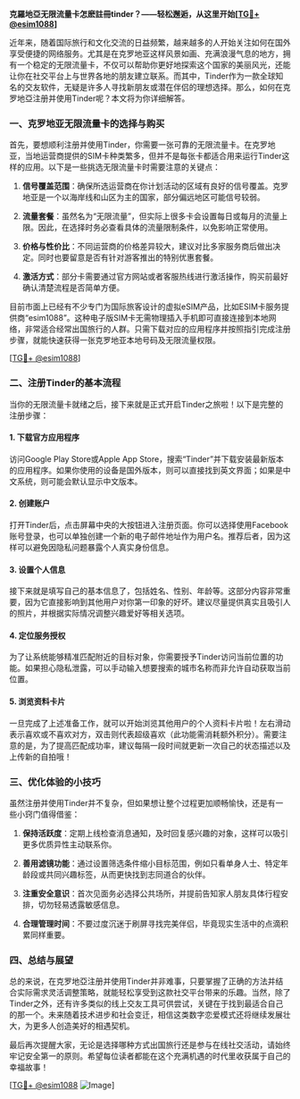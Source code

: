 **克羅地亞无限流量卡怎麽註冊tinder？——轻松邂逅，从这里开始[[TG💪+ @esim1088](https://t.me/s/esim1088)]**

近年来，随着国际旅行和文化交流的日益频繁，越来越多的人开始关注如何在国外享受便捷的网络服务。尤其是在克罗地亚这样风景如画、充满浪漫气息的地方，拥有一个稳定的无限流量卡，不仅可以帮助你更好地探索这个国家的美丽风光，还能让你在社交平台上与世界各地的朋友建立联系。而其中，Tinder作为一款全球知名的交友软件，无疑是许多人寻找新朋友或潜在伴侣的理想选择。那么，如何在克罗地亞注册并使用Tinder呢？本文将为你详细解答。

### **一、克罗地亚无限流量卡的选择与购买**

首先，要想顺利注册并使用Tinder，你需要一张可靠的无限流量卡。在克罗地亚，当地运营商提供的SIM卡种类繁多，但并不是每张卡都适合用来运行Tinder这样的应用。以下是一些挑选无限流量卡时需要注意的关键点：

1. **信号覆盖范围**：确保所选运营商在你计划活动的区域有良好的信号覆盖。克罗地亚是一个以海岸线和山区为主的国家，部分偏远地区可能信号较弱。
   
2. **流量套餐**：虽然名为“无限流量”，但实际上很多卡会设置每日或每月的流量上限。因此，在选择时务必查看具体的流量限制条件，以免影响正常使用。

3. **价格与性价比**：不同运营商的价格差异较大，建议对比多家服务商后做出决定。同时也要留意是否有针对游客推出的特别优惠套餐。

4. **激活方式**：部分卡需要通过官方网站或者客服热线进行激活操作，购买前最好确认清楚流程是否简单方便。

目前市面上已经有不少专门为国际旅客设计的虚拟eSIM产品，比如ESIM卡服务提供商“esim1088”。这种电子版SIM卡无需物理插入手机即可直接连接到本地网络，非常适合经常出国旅行的人群。只需下载对应的应用程序并按照指引完成注册步骤，就能快速获得一张克罗地亚本地号码及无限流量权限。

[[TG💪+ @esim1088](https://t.me/s/esim1088)]

### **二、注册Tinder的基本流程**

当你的无限流量卡就绪之后，接下来就是正式开启Tinder之旅啦！以下是完整的注册步骤：

#### **1. 下载官方应用程序**
访问Google Play Store或Apple App Store，搜索“Tinder”并下载安装最新版本的应用程序。如果你使用的设备是国外版本，则可以直接找到英文界面；如果是中文系统，则可能会默认显示中文版本。

#### **2. 创建账户**
打开Tinder后，点击屏幕中央的大按钮进入注册页面。你可以选择使用Facebook账号登录，也可以单独创建一个新的电子邮件地址作为用户名。推荐后者，因为这样可以避免因隐私问题暴露个人真实身份信息。

#### **3. 设置个人信息**
接下来就是填写自己的基本信息了，包括姓名、性别、年龄等。这部分内容非常重要，因为它直接影响到其他用户对你第一印象的好坏。建议尽量提供真实且吸引人的照片，并根据实际情况调整兴趣爱好等相关选项。

#### **4. 定位服务授权**
为了让系统能够精准匹配附近的目标对象，你需要授予Tinder访问当前位置的功能。如果担心隐私泄露，可以手动输入想要搜索的城市名称而非允许自动获取当前位置。

#### **5. 浏览资料卡片**
一旦完成了上述准备工作，就可以开始浏览其他用户的个人资料卡片啦！左右滑动表示喜欢或不喜欢对方，双击则代表超级喜欢（此功能需消耗额外积分）。需要注意的是，为了提高匹配成功率，建议每隔一段时间就更新一次自己的状态描述以及上传新的自拍哦！

### **三、优化体验的小技巧**

虽然注册并使用Tinder并不复杂，但如果想让整个过程更加顺畅愉快，还是有一些小窍门值得借鉴：

1. **保持活跃度**：定期上线检查消息通知，及时回复感兴趣的对象，这样可以吸引更多优质异性主动联系你。
   
2. **善用滤镜功能**：通过设置筛选条件缩小目标范围，例如只看单身人士、特定年龄段或共同兴趣标签，从而更快找到志同道合的伙伴。
   
3. **注重安全意识**：首次见面务必选择公共场所，并提前告知家人朋友具体行程安排，切勿轻易透露敏感信息。
   
4. **合理管理时间**：不要过度沉迷于刷屏寻找完美伴侣，毕竟现实生活中的点滴积累同样重要。

### **四、总结与展望**

总的来说，在克罗地亞注册并使用Tinder并非难事，只要掌握了正确的方法并结合实际需求灵活调整策略，就能轻松享受到这款社交平台带来的乐趣。当然，除了Tinder之外，还有许多类似的线上交友工具可供尝试，关键在于找到最适合自己的那一个。未来随着技术进步和社会变迁，相信这类数字恋爱模式还将继续发展壮大，为更多人创造美好的相遇契机。

最后再次提醒大家，无论是选择哪种方式出国旅行还是参与在线社交活动，请始终牢记安全第一的原则。希望每位读者都能在这个充满机遇的时代里收获属于自己的幸福故事！

[[TG💪+ @esim1088](https://t.me/s/esim1088) ![Image](https://i.postimg.cc/4NQfJmqS/Snipaste-2025-05-13-00-14-12.png)]